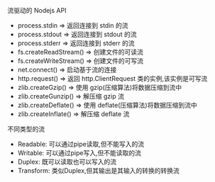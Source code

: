 流驱动的 Nodejs API

- process.stdin => 返回连接到 stdin 的流
- process.stdout => 返回连接到 stdout 的流
- process.stderr => 返回连接到 stderr 的流
- fs.createReadStream() => 创建文件的可读流
- fs.createWriteStream() => 创建文件的可写流
- net.connect() => 启动基于流的连接
- http.request() => 返回 http.ClientRequest 类的实例,该实例是可写流
- zlib.createGzip() => 使用 gzip(压缩算法)将数据压缩到流中
- zlib.createGunzip() => 解压缩 gzip 流
- zlib.createDeflate() => 使用 deflate(压缩算法)将数据压缩到流中
- zlib.createInflate() => 解压缩 deflate 流

不同类型的流
- Readable: 可以通过pipe读取,但不能写入的流
- Writable: 可以通过pipe写入,但不能读取的流
- Duplex: 既可以读取也可以写入的流
- Transform: 类似Duplex,但其输出是其输入的转换的转换流